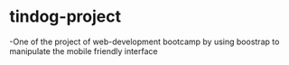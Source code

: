 # tindog-project
-One of the project of web-development bootcamp by using boostrap to manipulate the mobile friendly interface
